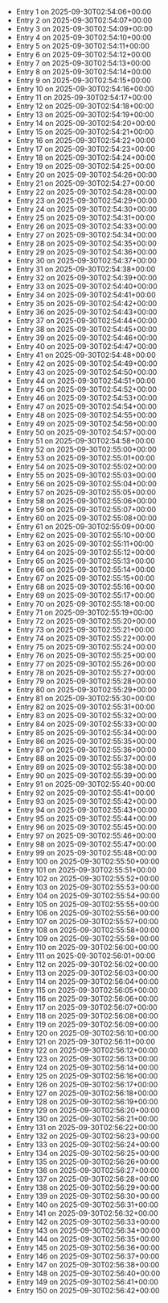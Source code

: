 - Entry 1 on 2025-09-30T02:54:06+00:00
- Entry 2 on 2025-09-30T02:54:07+00:00
- Entry 3 on 2025-09-30T02:54:09+00:00
- Entry 4 on 2025-09-30T02:54:10+00:00
- Entry 5 on 2025-09-30T02:54:11+00:00
- Entry 6 on 2025-09-30T02:54:12+00:00
- Entry 7 on 2025-09-30T02:54:13+00:00
- Entry 8 on 2025-09-30T02:54:14+00:00
- Entry 9 on 2025-09-30T02:54:15+00:00
- Entry 10 on 2025-09-30T02:54:16+00:00
- Entry 11 on 2025-09-30T02:54:17+00:00
- Entry 12 on 2025-09-30T02:54:18+00:00
- Entry 13 on 2025-09-30T02:54:19+00:00
- Entry 14 on 2025-09-30T02:54:20+00:00
- Entry 15 on 2025-09-30T02:54:21+00:00
- Entry 16 on 2025-09-30T02:54:22+00:00
- Entry 17 on 2025-09-30T02:54:23+00:00
- Entry 18 on 2025-09-30T02:54:24+00:00
- Entry 19 on 2025-09-30T02:54:25+00:00
- Entry 20 on 2025-09-30T02:54:26+00:00
- Entry 21 on 2025-09-30T02:54:27+00:00
- Entry 22 on 2025-09-30T02:54:28+00:00
- Entry 23 on 2025-09-30T02:54:29+00:00
- Entry 24 on 2025-09-30T02:54:30+00:00
- Entry 25 on 2025-09-30T02:54:31+00:00
- Entry 26 on 2025-09-30T02:54:33+00:00
- Entry 27 on 2025-09-30T02:54:34+00:00
- Entry 28 on 2025-09-30T02:54:35+00:00
- Entry 29 on 2025-09-30T02:54:36+00:00
- Entry 30 on 2025-09-30T02:54:37+00:00
- Entry 31 on 2025-09-30T02:54:38+00:00
- Entry 32 on 2025-09-30T02:54:39+00:00
- Entry 33 on 2025-09-30T02:54:40+00:00
- Entry 34 on 2025-09-30T02:54:41+00:00
- Entry 35 on 2025-09-30T02:54:42+00:00
- Entry 36 on 2025-09-30T02:54:43+00:00
- Entry 37 on 2025-09-30T02:54:44+00:00
- Entry 38 on 2025-09-30T02:54:45+00:00
- Entry 39 on 2025-09-30T02:54:46+00:00
- Entry 40 on 2025-09-30T02:54:47+00:00
- Entry 41 on 2025-09-30T02:54:48+00:00
- Entry 42 on 2025-09-30T02:54:49+00:00
- Entry 43 on 2025-09-30T02:54:50+00:00
- Entry 44 on 2025-09-30T02:54:51+00:00
- Entry 45 on 2025-09-30T02:54:52+00:00
- Entry 46 on 2025-09-30T02:54:53+00:00
- Entry 47 on 2025-09-30T02:54:54+00:00
- Entry 48 on 2025-09-30T02:54:55+00:00
- Entry 49 on 2025-09-30T02:54:56+00:00
- Entry 50 on 2025-09-30T02:54:57+00:00
- Entry 51 on 2025-09-30T02:54:58+00:00
- Entry 52 on 2025-09-30T02:55:00+00:00
- Entry 53 on 2025-09-30T02:55:01+00:00
- Entry 54 on 2025-09-30T02:55:02+00:00
- Entry 55 on 2025-09-30T02:55:03+00:00
- Entry 56 on 2025-09-30T02:55:04+00:00
- Entry 57 on 2025-09-30T02:55:05+00:00
- Entry 58 on 2025-09-30T02:55:06+00:00
- Entry 59 on 2025-09-30T02:55:07+00:00
- Entry 60 on 2025-09-30T02:55:08+00:00
- Entry 61 on 2025-09-30T02:55:09+00:00
- Entry 62 on 2025-09-30T02:55:10+00:00
- Entry 63 on 2025-09-30T02:55:11+00:00
- Entry 64 on 2025-09-30T02:55:12+00:00
- Entry 65 on 2025-09-30T02:55:13+00:00
- Entry 66 on 2025-09-30T02:55:14+00:00
- Entry 67 on 2025-09-30T02:55:15+00:00
- Entry 68 on 2025-09-30T02:55:16+00:00
- Entry 69 on 2025-09-30T02:55:17+00:00
- Entry 70 on 2025-09-30T02:55:18+00:00
- Entry 71 on 2025-09-30T02:55:19+00:00
- Entry 72 on 2025-09-30T02:55:20+00:00
- Entry 73 on 2025-09-30T02:55:21+00:00
- Entry 74 on 2025-09-30T02:55:22+00:00
- Entry 75 on 2025-09-30T02:55:24+00:00
- Entry 76 on 2025-09-30T02:55:25+00:00
- Entry 77 on 2025-09-30T02:55:26+00:00
- Entry 78 on 2025-09-30T02:55:27+00:00
- Entry 79 on 2025-09-30T02:55:28+00:00
- Entry 80 on 2025-09-30T02:55:29+00:00
- Entry 81 on 2025-09-30T02:55:30+00:00
- Entry 82 on 2025-09-30T02:55:31+00:00
- Entry 83 on 2025-09-30T02:55:32+00:00
- Entry 84 on 2025-09-30T02:55:33+00:00
- Entry 85 on 2025-09-30T02:55:34+00:00
- Entry 86 on 2025-09-30T02:55:35+00:00
- Entry 87 on 2025-09-30T02:55:36+00:00
- Entry 88 on 2025-09-30T02:55:37+00:00
- Entry 89 on 2025-09-30T02:55:38+00:00
- Entry 90 on 2025-09-30T02:55:39+00:00
- Entry 91 on 2025-09-30T02:55:40+00:00
- Entry 92 on 2025-09-30T02:55:41+00:00
- Entry 93 on 2025-09-30T02:55:42+00:00
- Entry 94 on 2025-09-30T02:55:43+00:00
- Entry 95 on 2025-09-30T02:55:44+00:00
- Entry 96 on 2025-09-30T02:55:45+00:00
- Entry 97 on 2025-09-30T02:55:46+00:00
- Entry 98 on 2025-09-30T02:55:47+00:00
- Entry 99 on 2025-09-30T02:55:48+00:00
- Entry 100 on 2025-09-30T02:55:50+00:00
- Entry 101 on 2025-09-30T02:55:51+00:00
- Entry 102 on 2025-09-30T02:55:52+00:00
- Entry 103 on 2025-09-30T02:55:53+00:00
- Entry 104 on 2025-09-30T02:55:54+00:00
- Entry 105 on 2025-09-30T02:55:55+00:00
- Entry 106 on 2025-09-30T02:55:56+00:00
- Entry 107 on 2025-09-30T02:55:57+00:00
- Entry 108 on 2025-09-30T02:55:58+00:00
- Entry 109 on 2025-09-30T02:55:59+00:00
- Entry 110 on 2025-09-30T02:56:00+00:00
- Entry 111 on 2025-09-30T02:56:01+00:00
- Entry 112 on 2025-09-30T02:56:02+00:00
- Entry 113 on 2025-09-30T02:56:03+00:00
- Entry 114 on 2025-09-30T02:56:04+00:00
- Entry 115 on 2025-09-30T02:56:05+00:00
- Entry 116 on 2025-09-30T02:56:06+00:00
- Entry 117 on 2025-09-30T02:56:07+00:00
- Entry 118 on 2025-09-30T02:56:08+00:00
- Entry 119 on 2025-09-30T02:56:09+00:00
- Entry 120 on 2025-09-30T02:56:10+00:00
- Entry 121 on 2025-09-30T02:56:11+00:00
- Entry 122 on 2025-09-30T02:56:12+00:00
- Entry 123 on 2025-09-30T02:56:13+00:00
- Entry 124 on 2025-09-30T02:56:14+00:00
- Entry 125 on 2025-09-30T02:56:16+00:00
- Entry 126 on 2025-09-30T02:56:17+00:00
- Entry 127 on 2025-09-30T02:56:18+00:00
- Entry 128 on 2025-09-30T02:56:19+00:00
- Entry 129 on 2025-09-30T02:56:20+00:00
- Entry 130 on 2025-09-30T02:56:21+00:00
- Entry 131 on 2025-09-30T02:56:22+00:00
- Entry 132 on 2025-09-30T02:56:23+00:00
- Entry 133 on 2025-09-30T02:56:24+00:00
- Entry 134 on 2025-09-30T02:56:25+00:00
- Entry 135 on 2025-09-30T02:56:26+00:00
- Entry 136 on 2025-09-30T02:56:27+00:00
- Entry 137 on 2025-09-30T02:56:28+00:00
- Entry 138 on 2025-09-30T02:56:29+00:00
- Entry 139 on 2025-09-30T02:56:30+00:00
- Entry 140 on 2025-09-30T02:56:31+00:00
- Entry 141 on 2025-09-30T02:56:32+00:00
- Entry 142 on 2025-09-30T02:56:33+00:00
- Entry 143 on 2025-09-30T02:56:34+00:00
- Entry 144 on 2025-09-30T02:56:35+00:00
- Entry 145 on 2025-09-30T02:56:36+00:00
- Entry 146 on 2025-09-30T02:56:37+00:00
- Entry 147 on 2025-09-30T02:56:38+00:00
- Entry 148 on 2025-09-30T02:56:40+00:00
- Entry 149 on 2025-09-30T02:56:41+00:00
- Entry 150 on 2025-09-30T02:56:42+00:00

